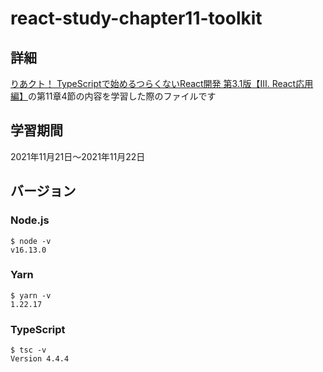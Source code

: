 # react-study-chapter11-toolkit
## 詳細
[りあクト！ TypeScriptで始めるつらくないReact開発 第3.1版【Ⅲ. React応用編】](https://oukayuka.booth.pm/)の第11章4節の内容を学習した際のファイルです
## 学習期間
2021年11月21日〜2021年11月22日
## バージョン
### Node.js
```
$ node -v
v16.13.0
```
### Yarn
```
$ yarn -v
1.22.17
```
### TypeScript
```
$ tsc -v
Version 4.4.4
```
